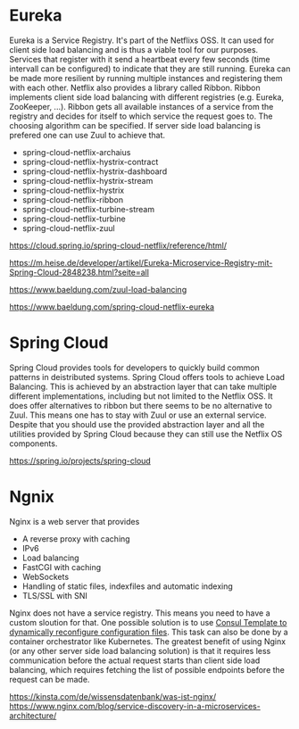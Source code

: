 # Eureka

Eureka is a Service Registry. It's part of the Netflixs OSS. It can used for client side load balancing and is thus a viable tool for our purposes. Services that register with it send a heartbeat every few seconds (time intervall can be configured) to indicate that they are still running. Eureka can be made more resilient by running multiple instances and registering them with each other. Netflix also provides a library called Ribbon. Ribbon implements client side load balancing with different registries (e.g. Eureka, ZooKeeper, ...). Ribbon gets all available instances of a service from the registry and decides for itself to which service the request goes to. The choosing algorithm can be specified. If server side load balancing is prefered one can use Zuul to achieve that. 

- spring-cloud-netflix-archaius
- spring-cloud-netflix-hystrix-contract
- spring-cloud-netflix-hystrix-dashboard
- spring-cloud-netflix-hystrix-stream
- spring-cloud-netflix-hystrix
- spring-cloud-netflix-ribbon
- spring-cloud-netflix-turbine-stream
- spring-cloud-netflix-turbine
- spring-cloud-netflix-zuul

https://cloud.spring.io/spring-cloud-netflix/reference/html/

https://m.heise.de/developer/artikel/Eureka-Microservice-Registry-mit-Spring-Cloud-2848238.html?seite=all

https://www.baeldung.com/zuul-load-balancing

https://www.baeldung.com/spring-cloud-netflix-eureka


# Spring Cloud

Spring Cloud provides tools for developers to quickly build common patterns in deistributed systems. Spring Cloud offers tools to achieve Load Balancing. This is achieved by an abstraction layer that can take multiple different implementations, including but not limited to the Netflix OSS. It does offer alternatives to ribbon but there seems to be no alternative to Zuul. This means one has to stay with Zuul or use an external service. Despite that you should use the provided abstraction layer and all the utilities provided by Spring Cloud because they can still use the Netflix OS components.

https://spring.io/projects/spring-cloud

# Ngnix

Nginx is a web server that provides 
- A reverse proxy with caching
- IPv6
- Load balancing
- FastCGI with caching
- WebSockets
- Handling of static files, indexfiles and automatic indexing
- TLS/SSL with SNI

Nginx does not have a service registry. This means you need to have a custom sloution for that. One possible solution is to use [Consul Template to dynamically reconfigure configuration files](https://www.airpair.com/scalable-architecture-with-docker-consul-and-nginx). This task can also be done by a container orchestrator like Kubernetes. The greatest benefit of using Nginx (or any other server side load balancing solution) is that it requires less communication before the actual request starts than client side load balancing, which requires fetching the list of possible endpoints before the request can be made. 

https://kinsta.com/de/wissensdatenbank/was-ist-nginx/
https://www.nginx.com/blog/service-discovery-in-a-microservices-architecture/